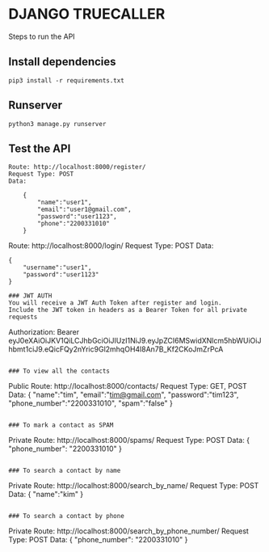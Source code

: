 # DJANGO TRUECALLER

Steps to run the API
## Install dependencies
```
pip3 install -r requirements.txt
```

## Runserver
```
python3 manage.py runserver
```
## Test the API
```
Route: http://localhost:8000/register/
Request Type: POST
Data: 

    {
        "name":"user1",
        "email":"user1@gmail.com",
        "password":"user1123",
        "phone":"2200331010"
    }

```
Route: http://localhost:8000/login/
Request Type: POST
Data: 

    {
        "username":"user1",
        "password":"user1123"
    }
```
### JWT AUTH
You will receive a JWT Auth Token after register and login.
Include the JWT token in headers as a Bearer Token for all private requests
```
Authorization: Bearer eyJ0eXAiOiJKV1QiLCJhbGciOiJIUzI1NiJ9.eyJpZCI6MSwidXNlcm5hbWUiOiJhbmt1ciJ9.eQicFQy2nYric9Gl2mhqOH4l8An7B_Kf2CKoJmZrPcA
```

### To view all the contacts
```
Public Route: http://localhost:8000/contacts/
Request Type: GET, POST
Data:
    {
        "name":"tim",
        "email":"tim@gmail.com",
        "password":"tim123",
        "phone_number":"2200331010",
        "spam":"false"
    }

```

### To mark a contact as SPAM
```
Private Route: http://localhost:8000/spams/
Request Type: POST
Data:
    {
        "phone_number": "2200331010"
    }
```

### To search a contact by name
```
Private Route: http://localhost:8000/search_by_name/
Request Type: POST
Data:
    {
       "name":"kim"
    }
```

### To search a contact by phone
```
Private Route: http://localhost:8000/search_by_phone_number/
Request Type: POST
Data:
    {
       "phone_number": "2200331010"
    }

```